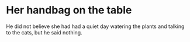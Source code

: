 Her handbag on the table========================


He did not believe she had had a quiet day watering the plants and talking to the cats, but he said nothing.
